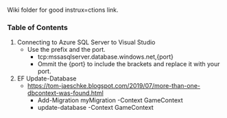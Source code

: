 Wiki folder for good instrux=ctions link.

### Table of Contents
1. Connecting to Azure SQL Server to Visual Studio
   * Use the prefix and the port.
      * tcp:mssasqlserver.database.windows.net,{port}
      * Ommit the {port} to include the brackets and replace it with your port.
1. EF Update-Database
   * https://tom-jaeschke.blogspot.com/2019/07/more-than-one-dbcontext-was-found.html
      * Add-Migration myMigration -Context GameContext
      * update-database -Context GameContext

